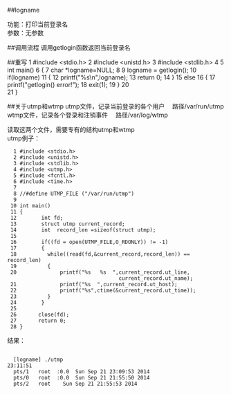 ##logname

功能：打印当前登录名  
参数：无参数

##调用流程
调用getlogin函数返回当前登录名


##重写
      1 #include <stdio.h>
      2 #include <unistd.h>
      3 #include <stdlib.h>
      4 
      5 int main()
      6 {
      7         char *logname=NULL;
      8 
      9         logname = getlogin();
     10         if(logname)
     11         {
     12                 printf("%s\n",logname);
     13                 return 0;
     14         }
     15         else
     16         {
     17                 printf("getlogin() error!");
     18                 exit(1);
     19         }
     20       
     21 }


##关于utmp和wtmp 
utmp文件，记录当前登录的各个用户 　路径/var/run/utmp  
wtmp文件，记录各个登录和注销事件 　路径/var/log/wtmp    

读取这两个文件，需要专有的结构utmp和wtmp   
utmp例子：

      1 #include <stdio.h>
      2 #include <unistd.h>
      3 #include <stdlib.h>
      4 #include <utmp.h>
      5 #include <fcntl.h>
      6 #include <time.h>
      7 
      8 //#define UTMP_FILE ("/var/run/utmp")
      9 
     10 int main()
     11 {
     12        int fd;
     13        struct utmp current_record;
     14        int  record_len =sizeof(struct utmp);
     15 
     16        if((fd = open(UTMP_FILE,O_RDONLY)) != -1)
     17        {
     18          while((read(fd,&current_record,record_len)) == record_len)
     19          {
     20              printf("%s   %s  ",current_record.ut_line,
                                        current_record.ut_name);
     21              printf("%s  ",current_record.ut_host);
     22              printf("%s",ctime(&current_record.ut_time));
     23          }
     24        }
     25 
     26       close(fd);
     27       return 0;
     28 }

结果：
  <pre><code>
  [logname] ./utmp                                               23:11:51 
  pts/1   root  :0.0  Sun Sep 21 23:09:53 2014
  pts/0   root  :0.0  Sun Sep 21 21:55:50 2014
  pts/2   root    Sun Sep 21 21:55:53 2014
</code></pre>


